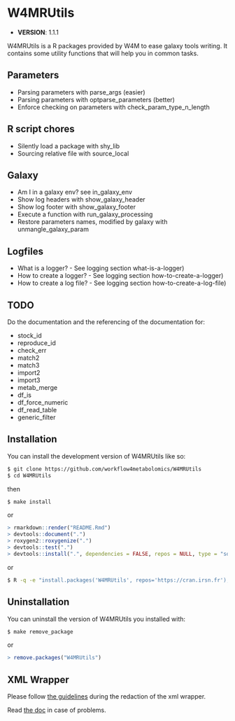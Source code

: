 
# W4MRUtils

  - **VERSION**: 1.1.1

<!-- badges: start -->

<!-- badges: end -->

W4MRUtils is a R packages provided by W4M to ease galaxy tools writing.
It contains some utility functions that will help you in common tasks.

## Parameters

  - Parsing parameters with parse\_args (easier)
  - Parsing parameters with optparse\_parameters (better)
  - Enforce checking on parameters with check\_param\_type\_n\_length

## R script chores

  - Silently load a package with shy\_lib
  - Sourcing relative file with source\_local

## Galaxy

  - Am I in a galaxy env? see in\_galaxy\_env
  - Show log headers with show\_galaxy\_header
  - Show log footer with show\_galaxy\_footer
  - Execute a function with run\_galaxy\_processing
  - Restore parameters names, modified by galaxy with
    unmangle\_galaxy\_param

## Logfiles

  - What is a logger? - See logging section what-is-a-logger)
  - How to create a logger? - See logging section
    how-to-create-a-logger)
  - How to create a log file? - See logging section
    how-to-create-a-log-file)

## TODO

Do the documentation and the referencing of the documentation for:

  - stock\_id
  - reproduce\_id
  - check\_err
  - match2
  - match3
  - import2
  - import3
  - metab\_merge
  - df\_is
  - df\_force\_numeric
  - df\_read\_table
  - generic\_filter

## Installation

You can install the development version of W4MRUtils like so:

``` bash
$ git clone https://github.com/workflow4metabolomics/W4MRUtils
$ cd W4MRUtils
```

then

``` bash
$ make install
```

or

``` r
> rmarkdown::render("README.Rmd")
> devtools::document(".")
> roxygen2::roxygenize(".")
> devtools::test(".")
> devtools::install(".", dependencies = FALSE, repos = NULL, type = "source")
```

or

``` bash
$ R -q -e "install.packages('W4MRUtils', repos='https://cran.irsn.fr');"
```

## Uninstallation

You can uninstall the version of W4MRUtils you installed with:

``` bash
$ make remove_package
```

or

``` r
> remove.packages("W4MRUtils")
```

## XML Wrapper

Please follow [the
guidelines](https://galaxy-iuc-standards.readthedocs.io/en/latest/best_practices/tool_xml.html)
during the redaction of the xml wrapper.

Read [the doc](https://docs.galaxyproject.org/en/latest/dev/schema.html)
in case of problems.
